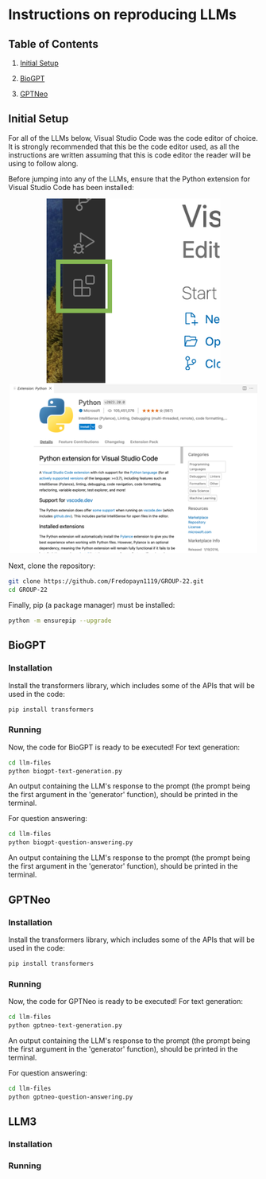 # Instructions on reproducing LLMs

## Table of Contents

1. [Initial Setup](#initial-setup)

2. [BioGPT](#biogpt)

3. [GPTNeo](#gptneo)



## Initial Setup

For all of the LLMs below, Visual Studio Code was the code editor of choice. It is strongly recommended that this be the code editor used, as all the instructions are written assuming that this is code editor the reader will be using to follow along.

Before jumping into any of the LLMs, ensure that the Python extension for Visual Studio Code has been installed:

<p align=center>
  <img src="images/Extension-button.png" width=350 title="hover text">
  <img src="images/Python-Extension.png" width=500 alt="accessibility text">
</p>

Next, clone the repository:
``` bash
git clone https://github.com/Fredopayn1119/GROUP-22.git
cd GROUP-22
```

Finally, pip (a package manager) must be installed:

``` bash
python -m ensurepip --upgrade
```

## BioGPT
### Installation
Install the transformers library, which includes some of the APIs that will be used in the code:

``` bash
pip install transformers
```

### Running
Now, the code for BioGPT is ready to be executed!
For text generation:

``` bash
cd llm-files
python biogpt-text-generation.py
```
An output containing the LLM's response to the prompt (the prompt being the first argument in the 'generator' function), should be printed in the terminal.

For question answering:

``` bash
cd llm-files
python biogpt-question-answering.py
```
An output containing the LLM's response to the prompt (the prompt being the first argument in the 'generator' function), should be printed in the terminal.


## GPTNeo
### Installation
Install the transformers library, which includes some of the APIs that will be used in the code:

``` bash
pip install transformers
```

### Running
Now, the code for GPTNeo is ready to be executed!
For text generation:

``` bash
cd llm-files
python gptneo-text-generation.py
```
An output containing the LLM's response to the prompt (the prompt being the first argument in the 'generator' function), should be printed in the terminal.

For question answering:

``` bash
cd llm-files
python gptneo-question-answering.py
```

## LLM3
### Installation
### Running


